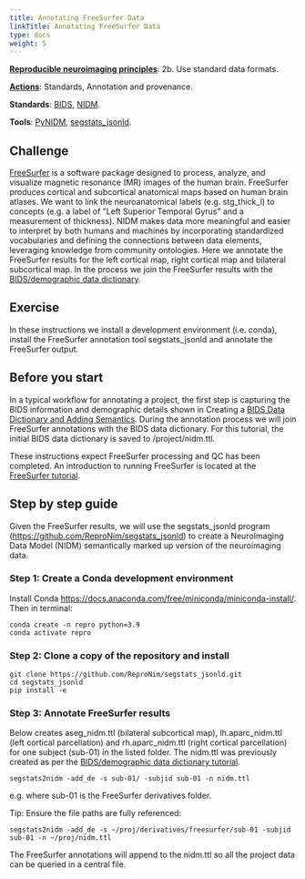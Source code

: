```yaml
---
title: Annotating FreeSurfer Data
linkTitle: Annotating FreeSurfer Data
type: docs
weight: 5 
---
```


**[Reproducible neuroimaging principles](/about/principles/#repronims-four-core-principles)**: 2b. Use standard data formats.

**[Actions](/about/principles/#repronims-four-core-actions)**: Standards, Annotation and provenance.

**Standards**: [BIDS](/resources/tools/bids/index.html), [NIDM](/resources/tools/nidm/index.html).

**Tools**: [PyNIDM](/resources/tools/pynidm/index.html), [segstats_jsonld](https://github.com/ReproNim/segstats_jsonld).

## Challenge
[FreeSurfer](https://surfer.nmr.mgh.harvard.edu/) is a software package designed to process, analyze, and visualize magnetic resonance (MR) images of the human brain. FreeSurfer produces cortical and subcortical anatomical maps based on human brain atlases. We want to link the neuroanatomical labels (e.g. stg_thick_l) to concepts (e.g. a label of "Left Superior Temporal Gyrus" and a measurement of thickness). NIDM makes data more meaningful and easier to interpret by both humans and machines by incorporating standardized vocabularies and defining the connections between data elements, leveraging knowledge from community ontologies. Here we annotate the FreeSurfer results for the left cortical map, right cortical map and bilateral subcortical map. In the process we join the FreeSurfer results with the [BIDS/demographic data dictionary](/resources/tutorials/data-dictionary/). 

## Exercise
In these instructions we install a development environment (i.e. conda), install the FreeSurfer annotation tool segstats_jsonld and annotate the FreeSurfer output.

## Before you start
In a typical workflow for annotating a project, the first step is capturing the BIDS information and demographic details shown in Creating a [BIDS Data Dictionary and Adding Semantics](/resources/tutorials/data-dictionary/). During the annotation process we will join FreeSurfer annotations with the BIDS data dictionary. For this tutorial, the initial BIDS data dictionary is saved to /project/nidm.ttl. 

These instructions expect FreeSurfer processing and QC has been completed. An introduction to running FreeSurfer is located at the [FreeSurfer tutorial](https://surfer.nmr.mgh.harvard.edu/fswiki/FreeSurferBeginnersGuide).

## Step by step guide
Given the FreeSurfer results, we will use the segstats_jsonld program (https://github.com/ReproNim/segstats_jsonld) to create a NeuroImaging Data Model (NIDM) semantically marked up version of the neuroimaging data. 

### Step 1: Create a Conda development environment
Install Conda https://docs.anaconda.com/free/miniconda/miniconda-install/. Then in terminal:

```
conda create -n repro python=3.9
conda activate repro
```

### Step 2: Clone a copy of the repository and install

```
git clone https://github.com/ReproNim/segstats_jsonld.git
cd segstats_jsonld
pip install -e 
```

### Step 3: Annotate FreeSurfer results
Below creates aseg_nidm.ttl (bilateral subcortical map), lh.aparc_nidm.ttl (left cortical parcellation) and rh.aparc_nidm.ttl (right cortical parcellation) for one subject (sub-01) in the listed folder. The nidm.ttl was previously created as per the [BIDS/demographic data dictionary tutorial](/resources/tutorials/data-dictionary/). 

```
segstats2nidm -add_de -s sub-01/ -subjid sub-01 -n nidm.ttl
```
e.g. where sub-01 is the FreeSurfer derivatives folder. 

Tip: Ensure the file paths are fully referenced:

```
segstats2nidm -add_de -s ~/proj/derivatives/freesurfer/sub-01 -subjid sub-01 -n ~/proj/nidm.ttl
```
The FreeSurfer annotations will append to the nidm.ttl so all the project data can be queried in a central file.

